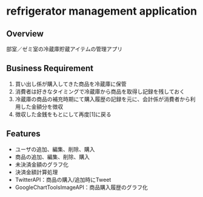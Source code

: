 # refrigerator management application
## Overview
部室／ゼミ室の冷蔵庫貯蔵アイテムの管理アプリ

## Business Requirement
1. 買い出し係が購入してきた商品を冷蔵庫に保管
2. 消費者は好きなタイミングで冷蔵庫から商品を取得し記録を残しておく
3. 冷蔵庫の商品の補充時期にて購入履歴の記録を元に、会計係が消費者から利用した金額分を徴収
4. 徴収した金銭をもとにして再度[1]に戻る

## Features
* ユーザの追加、編集、削除、購入
* 商品の追加、編集、削除、購入
* 未決済金額のグラフ化
* 決済金額計算処理
* TwitterAPI：商品の購入/追加時にTweet
* GoogleChartToolsImageAPI：商品購入履歴のグラフ化

